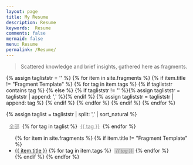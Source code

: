 ```yaml
---
layout: page
title: My Resume
description: Resume
keywords:  Resume
comments: false
mermaid: false
menu: Resume
permalink: /Resume/
---
```


> Scattered knowledge and brief insights, gathered here as fragments.

{% assign tagliststr = '' %}
{% for item in site.fragments %}
{% if item.title != "Fragment Template" %}
  {% for tag in item.tags %}
    {% if tagliststr contains tag %}
    {% else %}
      {% if tagliststr != '' %}{% assign tagliststr = tagliststr | append: ',' %}{% endif %}
      {% assign tagliststr = tagliststr | append: tag %}
    {% endif %}
  {% endfor %}
{% endif %}
{% endfor %}

{% assign taglist = tagliststr | split: ',' | sort_natural %}

<a href="{{ site.url }}/fragments/" style="color:#888;display:inline-block;margin:0 8px;">全部</a>{% for tag in taglist %}<a href="{{ site.url }}/fragments/?tag={{ tag }}" style="color:#888;display:inline-block;margin:0 8px;">{{ tag }}</a>{% endfor %}

<ul class="listing">
{% for item in site.fragments %}
{% if item.title != "Fragment Template" %}
<li class="listing-item" tags="{% for tag in item.tags %}{{ tag }} {% endfor %}">
  <a href="{{ site.url }}{{ item.url }}">{{ item.title }}</a>
  {% for tag in item.tags %}
  <a style="font-size:12px;color:gray;font-style:italic;display:inline-block;margin:0 0 0 4px;padding:0 4px;background-color:lightgray;" href="{{ site.url }}/fragments/?tag={{ tag }}" title="{{ tag }}">{{ tag }}</a>
  {% endfor %}
</li>
{% endif %}
{% endfor %}
</ul>

<script>
jQuery(function() {
    function getUrlParam(name) {
        var reg = new RegExp("(^|&)" + name + "=([^&]*)(&|$)");
        var r = window.location.search.substr(1).match(reg);
        if (r != null) return r[2]; return null;
    }

    var tag = getUrlParam('tag');
    if (tag == undefined || tag === '') {
        return;
    }

    $(".listing-item").each(function() {
        if ($(this).attr('tags').indexOf(tag) < 0) {
            $(this).css('display', 'none');
        }
    });

});
</script>

